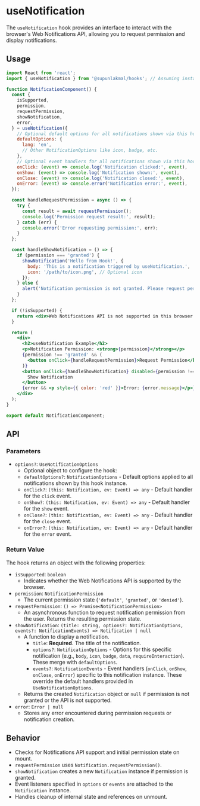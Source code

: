 # useNotification

The `useNotification` hook provides an interface to interact with the browser's Web Notifications API, allowing you to request permission and display notifications.

## Usage

```jsx
import React from 'react';
import { useNotification } from '@supunlakmal/hooks'; // Assuming installation

function NotificationComponent() {
  const {
    isSupported,
    permission,
    requestPermission,
    showNotification,
    error,
  } = useNotification({
    // Optional default options for all notifications shown via this hook instance
    defaultOptions: {
      lang: 'en',
      // Other NotificationOptions like icon, badge, etc.
    },
    // Optional event handlers for all notifications shown via this hook instance
    onClick: (event) => console.log('Notification clicked:', event),
    onShow: (event) => console.log('Notification shown:', event),
    onClose: (event) => console.log('Notification closed:', event),
    onError: (event) => console.error('Notification error:', event),
  });

  const handleRequestPermission = async () => {
    try {
      const result = await requestPermission();
      console.log('Permission request result:', result);
    } catch (err) {
      console.error('Error requesting permission:', err);
    }
  };

  const handleShowNotification = () => {
    if (permission === 'granted') {
      showNotification('Hello from Hook!', {
        body: 'This is a notification triggered by useNotification.',
        icon: '/path/to/icon.png', // Optional icon
      });
    } else {
      alert('Notification permission is not granted. Please request permission first.');
    }
  };

  if (!isSupported) {
    return <div>Web Notifications API is not supported in this browser.</div>;
  }

  return (
    <div>
      <h2>useNotification Example</h2>
      <p>Notification Permission: <strong>{permission}</strong></p>
      {permission !== 'granted' && (
        <button onClick={handleRequestPermission}>Request Permission</button>
      )}
      <button onClick={handleShowNotification} disabled={permission !== 'granted'}>
        Show Notification
      </button>
      {error && <p style={{ color: 'red' }}>Error: {error.message}</p>}
    </div>
  );
}

export default NotificationComponent;
```

## API

### Parameters

-   `options?`: `UseNotificationOptions`
    -   Optional object to configure the hook:
    -   `defaultOptions?`: `NotificationOptions` - Default options applied to all notifications shown by this hook instance.
    -   `onClick?`: `(this: Notification, ev: Event) => any` - Default handler for the `click` event.
    -   `onShow?`: `(this: Notification, ev: Event) => any` - Default handler for the `show` event.
    -   `onClose?`: `(this: Notification, ev: Event) => any` - Default handler for the `close` event.
    -   `onError?`: `(this: Notification, ev: Event) => any` - Default handler for the `error` event.

### Return Value

The hook returns an object with the following properties:

-   `isSupported`: `boolean`
    -   Indicates whether the Web Notifications API is supported by the browser.
-   `permission`: `NotificationPermission`
    -   The current permission state (`'default'`, `'granted'`, or `'denied'`).
-   `requestPermission`: `() => Promise<NotificationPermission>`
    -   An asynchronous function to request notification permission from the user. Returns the resulting permission state.
-   `showNotification`: `(title: string, options?: NotificationOptions, events?: NotificationEvents) => Notification | null`
    -   A function to display a notification.
        -   `title`: **Required**. The title of the notification.
        -   `options?`: `NotificationOptions` - Options for this specific notification (e.g., `body`, `icon`, `badge`, `data`, `requireInteraction`). These merge with `defaultOptions`.
        -   `events?`: `NotificationEvents` - Event handlers (`onClick`, `onShow`, `onClose`, `onError`) specific to this notification instance. These override the default handlers provided in `UseNotificationOptions`.
    -   Returns the created `Notification` object or `null` if permission is not granted or the API is not supported.
-   `error`: `Error | null`
    -   Stores any error encountered during permission requests or notification creation.

## Behavior

-   Checks for Notifications API support and initial permission state on mount.
-   `requestPermission` uses `Notification.requestPermission()`.
-   `showNotification` creates a new `Notification` instance if permission is granted.
-   Event listeners specified in `options` or `events` are attached to the `Notification` instance.
-   Handles cleanup of internal state and references on unmount.
